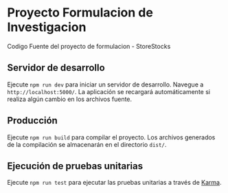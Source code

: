 # Proyecto Formulacion de Investigacion

Codigo Fuente del proyecto de formulacion - StoreStocks

## Servidor de desarrollo

Ejecute `npm run dev` para iniciar un servidor de desarrollo. Navegue a `http://localhost:5000/`. La aplicación se recargará automáticamente si realiza algún cambio en los archivos fuente.

## Producción

Ejecute `npm run build` para compilar el proyecto. Los archivos generados de la compilación se almacenarán en el directorio `dist/`.

## Ejecución de pruebas unitarias

Ejecute `npm run test` para ejecutar las pruebas unitarias a través de [Karma](https://karma-runner.github.io).
